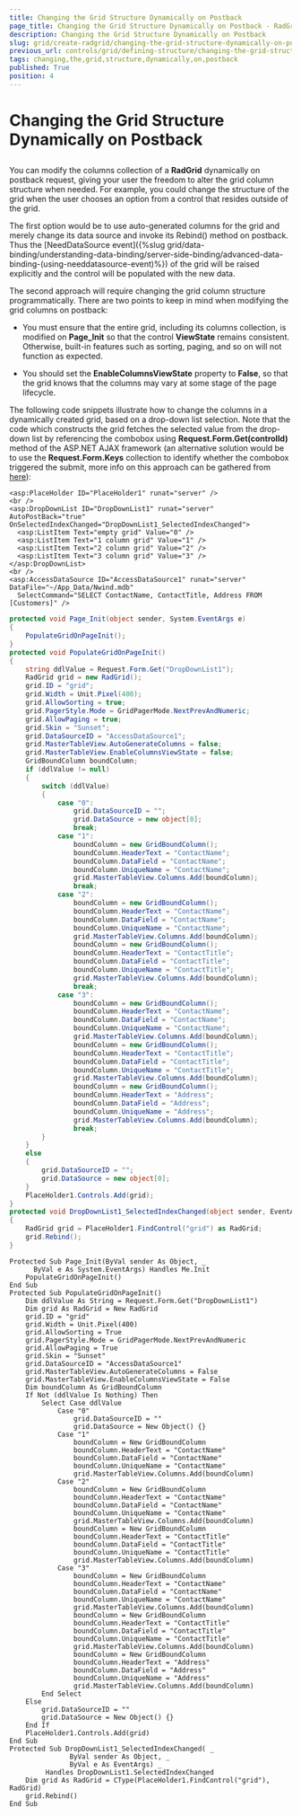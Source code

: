 ```yaml
---
title: Changing the Grid Structure Dynamically on Postback
page_title: Changing the Grid Structure Dynamically on Postback - RadGrid | UI for ASP.NET AJAX
description: Changing the Grid Structure Dynamically on Postback
slug: grid/create-radgrid/changing-the-grid-structure-dynamically-on-postback
previous_url: controls/grid/defining-structure/changing-the-grid-structure-dynamically-on-postback
tags: changing,the,grid,structure,dynamically,on,postback
published: True
position: 4
---
```


# Changing the Grid Structure Dynamically on Postback



## 

You can modify the columns collection of a **RadGrid** dynamically on postback request, giving your user the freedom to alter the grid column structure when needed. For example, you could change the structure of the grid when the user chooses an option from a control that resides outside of the grid.

The first option would be to use auto-generated columns for the grid and merely change its data source and invoke its Rebind() method on postback. Thus the [NeedDataSource event]({%slug grid/data-binding/understanding-data-binding/server-side-binding/advanced-data-binding-(using-needdatasource-event)%}) of the grid will be raised explicitly and the control will be populated with the new data.

The second approach will require changing the grid column structure programmatically. There are two points to keep in mind when modifying the grid columns on postback:

* You must ensure that the entire grid, including its columns collection, is modified on **Page_Init** so that the control **ViewState** remains consistent. Otherwise, built-in features such as sorting, paging, and so on will not function as expected.

* You should set the **EnableColumnsViewState** property to **False**, so that the grid knows that the columns may vary at some stage of the page lifecycle.

The following code snippets illustrate how to change the columns in a dynamically created grid, based on a drop-down list selection. Note that the code which constructs the grid fetches the selected value from the drop-down list by referencing the combobox using **Request.Form.Get(controlId)** method of the ASP.NET AJAX framework (an alternative solution would be to use the **Request.Form.Keys** collection to identify whether the combobox triggered the submit, more info on this approach can be gathered from [here](http://forums.asp.net/p/1159322/1912061.aspx)):



````ASP.NET
<asp:PlaceHolder ID="PlaceHolder1" runat="server" />
<br />
<asp:DropDownList ID="DropDownList1" runat="server" AutoPostBack="true" OnSelectedIndexChanged="DropDownList1_SelectedIndexChanged">
  <asp:ListItem Text="empty grid" Value="0" />
  <asp:ListItem Text="1 column grid" Value="1" />
  <asp:ListItem Text="2 column grid" Value="2" />
  <asp:ListItem Text="3 column grid" Value="3" />
</asp:DropDownList>
<br />
<asp:AccessDataSource ID="AccessDataSource1" runat="server" DataFile="~/App_Data/Nwind.mdb"
  SelectCommand="SELECT ContactName, ContactTitle, Address FROM [Customers]" />
````
````C#
protected void Page_Init(object sender, System.EventArgs e)
{
    PopulateGridOnPageInit();
}
protected void PopulateGridOnPageInit()
{
    string ddlValue = Request.Form.Get("DropDownList1");
    RadGrid grid = new RadGrid();
    grid.ID = "grid";
    grid.Width = Unit.Pixel(400);
    grid.AllowSorting = true;
    grid.PagerStyle.Mode = GridPagerMode.NextPrevAndNumeric;
    grid.AllowPaging = true;
    grid.Skin = "Sunset";
    grid.DataSourceID = "AccessDataSource1";
    grid.MasterTableView.AutoGenerateColumns = false;
    grid.MasterTableView.EnableColumnsViewState = false;
    GridBoundColumn boundColumn;
    if (ddlValue != null)
    {
        switch (ddlValue)
        {
            case "0":
                grid.DataSourceID = "";
                grid.DataSource = new object[0];
                break;
            case "1":
                boundColumn = new GridBoundColumn();
                boundColumn.HeaderText = "ContactName";
                boundColumn.DataField = "ContactName";
                boundColumn.UniqueName = "ContactName";
                grid.MasterTableView.Columns.Add(boundColumn);
                break;
            case "2":
                boundColumn = new GridBoundColumn();
                boundColumn.HeaderText = "ContactName";
                boundColumn.DataField = "ContactName";
                boundColumn.UniqueName = "ContactName";
                grid.MasterTableView.Columns.Add(boundColumn);
                boundColumn = new GridBoundColumn();
                boundColumn.HeaderText = "ContactTitle";
                boundColumn.DataField = "ContactTitle";
                boundColumn.UniqueName = "ContactTitle";
                grid.MasterTableView.Columns.Add(boundColumn);
                break;
            case "3":
                boundColumn = new GridBoundColumn();
                boundColumn.HeaderText = "ContactName";
                boundColumn.DataField = "ContactName";
                boundColumn.UniqueName = "ContactName";
                grid.MasterTableView.Columns.Add(boundColumn);
                boundColumn = new GridBoundColumn();
                boundColumn.HeaderText = "ContactTitle";
                boundColumn.DataField = "ContactTitle";
                boundColumn.UniqueName = "ContactTitle";
                grid.MasterTableView.Columns.Add(boundColumn);
                boundColumn = new GridBoundColumn();
                boundColumn.HeaderText = "Address";
                boundColumn.DataField = "Address";
                boundColumn.UniqueName = "Address";
                grid.MasterTableView.Columns.Add(boundColumn);
                break;
        }
    }
    else
    {
        grid.DataSourceID = "";
        grid.DataSource = new object[0];
    }
    PlaceHolder1.Controls.Add(grid);
}
protected void DropDownList1_SelectedIndexChanged(object sender, EventArgs e)
{
    RadGrid grid = PlaceHolder1.FindControl("grid") as RadGrid;
    grid.Rebind();
}
````
````VB
Protected Sub Page_Init(ByVal sender As Object, _
      ByVal e As System.EventArgs) Handles Me.Init
    PopulateGridOnPageInit()
End Sub
Protected Sub PopulateGridOnPageInit()
    Dim ddlValue As String = Request.Form.Get("DropDownList1")
    Dim grid As RadGrid = New RadGrid
    grid.ID = "grid"
    grid.Width = Unit.Pixel(400)
    grid.AllowSorting = True
    grid.PagerStyle.Mode = GridPagerMode.NextPrevAndNumeric
    grid.AllowPaging = True
    grid.Skin = "Sunset"
    grid.DataSourceID = "AccessDataSource1"
    grid.MasterTableView.AutoGenerateColumns = False
    grid.MasterTableView.EnableColumnsViewState = False
    Dim boundColumn As GridBoundColumn
    If Not (ddlValue Is Nothing) Then
        Select Case ddlValue
            Case "0"
                grid.DataSourceID = ""
                grid.DataSource = New Object() {}
            Case "1"
                boundColumn = New GridBoundColumn
                boundColumn.HeaderText = "ContactName"
                boundColumn.DataField = "ContactName"
                boundColumn.UniqueName = "ContactName"
                grid.MasterTableView.Columns.Add(boundColumn)
            Case "2"
                boundColumn = New GridBoundColumn
                boundColumn.HeaderText = "ContactName"
                boundColumn.DataField = "ContactName"
                boundColumn.UniqueName = "ContactName"
                grid.MasterTableView.Columns.Add(boundColumn)
                boundColumn = New GridBoundColumn
                boundColumn.HeaderText = "ContactTitle"
                boundColumn.DataField = "ContactTitle"
                boundColumn.UniqueName = "ContactTitle"
                grid.MasterTableView.Columns.Add(boundColumn)
            Case "3"
                boundColumn = New GridBoundColumn
                boundColumn.HeaderText = "ContactName"
                boundColumn.DataField = "ContactName"
                boundColumn.UniqueName = "ContactName"
                grid.MasterTableView.Columns.Add(boundColumn)
                boundColumn = New GridBoundColumn
                boundColumn.HeaderText = "ContactTitle"
                boundColumn.DataField = "ContactTitle"
                boundColumn.UniqueName = "ContactTitle"
                grid.MasterTableView.Columns.Add(boundColumn)
                boundColumn = New GridBoundColumn
                boundColumn.HeaderText = "Address"
                boundColumn.DataField = "Address"
                boundColumn.UniqueName = "Address"
                grid.MasterTableView.Columns.Add(boundColumn)
        End Select
    Else
        grid.DataSourceID = ""
        grid.DataSource = New Object() {}
    End If
    PlaceHolder1.Controls.Add(grid)
End Sub
Protected Sub DropDownList1_SelectedIndexChanged( _
               ByVal sender As Object, _
               ByVal e As EventArgs) _
         Handles DropDownList1.SelectedIndexChanged
    Dim grid As RadGrid = CType(PlaceHolder1.FindControl("grid"), RadGrid)
    grid.Rebind()
End Sub
````

